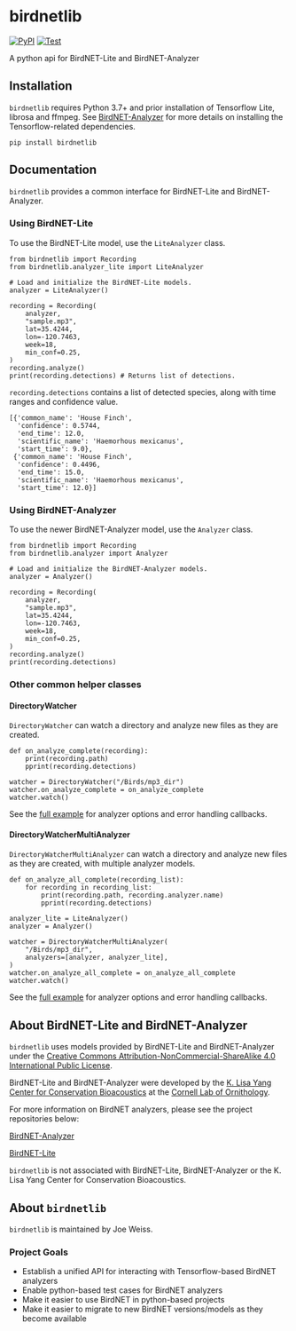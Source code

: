 # birdnetlib

[![PyPI](https://img.shields.io/pypi/v/birdnetlib.svg)](https://pypi.org/project/birdnetlib/)
[![Test](https://github.com/joeweiss/birdnetlib/actions/workflows/test.yml/badge.svg)](https://github.com/joeweiss/birdnetlib/actions/workflows/test.yml)

A python api for BirdNET-Lite and BirdNET-Analyzer

## Installation

`birdnetlib` requires Python 3.7+ and prior installation of Tensorflow Lite, librosa and ffmpeg. See [BirdNET-Analyzer](https://github.com/kahst/BirdNET-Analyzer#setup-ubuntu) for more details on installing the Tensorflow-related dependencies.

```
pip install birdnetlib
```

## Documentation

`birdnetlib` provides a common interface for BirdNET-Lite and BirdNET-Analyzer.

### Using BirdNET-Lite

To use the BirdNET-Lite model, use the `LiteAnalyzer` class.

```
from birdnetlib import Recording
from birdnetlib.analyzer_lite import LiteAnalyzer

# Load and initialize the BirdNET-Lite models.
analyzer = LiteAnalyzer()

recording = Recording(
    analyzer,
    "sample.mp3",
    lat=35.4244,
    lon=-120.7463,
    week=18,
    min_conf=0.25,
)
recording.analyze()
print(recording.detections) # Returns list of detections.
```

`recording.detections` contains a list of detected species, along with time ranges and confidence value.

```
[{'common_name': 'House Finch',
  'confidence': 0.5744,
  'end_time': 12.0,
  'scientific_name': 'Haemorhous mexicanus',
  'start_time': 9.0},
 {'common_name': 'House Finch',
  'confidence': 0.4496,
  'end_time': 15.0,
  'scientific_name': 'Haemorhous mexicanus',
  'start_time': 12.0}]
```

### Using BirdNET-Analyzer

To use the newer BirdNET-Analyzer model, use the `Analyzer` class.

```
from birdnetlib import Recording
from birdnetlib.analyzer import Analyzer

# Load and initialize the BirdNET-Analyzer models.
analyzer = Analyzer()

recording = Recording(
    analyzer,
    "sample.mp3",
    lat=35.4244,
    lon=-120.7463,
    week=18,
    min_conf=0.25,
)
recording.analyze()
print(recording.detections)
```

### Other common helper classes

#### DirectoryWatcher

`DirectoryWatcher` can watch a directory and analyze new files as they are created.

```
def on_analyze_complete(recording):
    print(recording.path)
    pprint(recording.detections)

watcher = DirectoryWatcher("/Birds/mp3_dir")
watcher.on_analyze_complete = on_analyze_complete
watcher.watch()
```

See the [full example](https://github.com/joeweiss/birdnetlib/blob/main/examples/watch_directory.py) for analyzer options and error handling callbacks.

#### DirectoryWatcherMultiAnalyzer

`DirectoryWatcherMultiAnalyzer` can watch a directory and analyze new files as they are created, with multiple analyzer models.

```
def on_analyze_all_complete(recording_list):
    for recording in recording_list:
        print(recording.path, recording.analyzer.name)
        pprint(recording.detections)

analyzer_lite = LiteAnalyzer()
analyzer = Analyzer()

watcher = DirectoryWatcherMultiAnalyzer(
    "/Birds/mp3_dir",
    analyzers=[analyzer, analyzer_lite],
)
watcher.on_analyze_all_complete = on_analyze_all_complete
watcher.watch()
```

See the [full example](https://github.com/joeweiss/birdnetlib/blob/main/examples/watch_directory_multi_analyzer.py) for analyzer options and error handling callbacks.

## About BirdNET-Lite and BirdNET-Analyzer

`birdnetlib` uses models provided by BirdNET-Lite and BirdNET-Analyzer under the [Creative Commons Attribution-NonCommercial-ShareAlike 4.0 International Public License](https://github.com/kahst/BirdNET-Analyzer/blob/main/LICENSE).

BirdNET-Lite and BirdNET-Analyzer were developed by the [K. Lisa Yang Center for Conservation Bioacoustics](https://www.birds.cornell.edu/ccb/) at the [Cornell Lab of Ornithology](https://www.birds.cornell.edu/home).

For more information on BirdNET analyzers, please see the project repositories below:

[BirdNET-Analyzer](https://github.com/kahst/BirdNET-Analyzer)

[BirdNET-Lite](https://github.com/kahst/BirdNET-Lite)

`birdnetlib` is not associated with BirdNET-Lite, BirdNET-Analyzer or the K. Lisa Yang Center for Conservation Bioacoustics.

## About `birdnetlib`

`birdnetlib` is maintained by Joe Weiss.

### Project Goals

- Establish a unified API for interacting with Tensorflow-based BirdNET analyzers
- Enable python-based test cases for BirdNET analyzers
- Make it easier to use BirdNET in python-based projects
- Make it easier to migrate to new BirdNET versions/models as they become available
